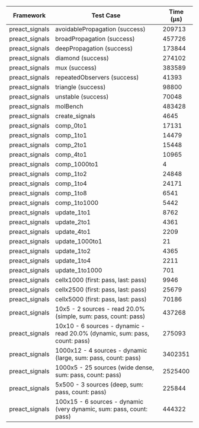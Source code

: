 | Framework | Test Case | Time (μs) |
| --- | --- | --- |
| preact_signals | avoidablePropagation (success) | 209713 |
| preact_signals | broadPropagation (success) | 457726 |
| preact_signals | deepPropagation (success) | 173844 |
| preact_signals | diamond (success) | 274102 |
| preact_signals | mux (success) | 383589 |
| preact_signals | repeatedObservers (success) | 41393 |
| preact_signals | triangle (success) | 98800 |
| preact_signals | unstable (success) | 70048 |
| preact_signals | molBench | 483428 |
| preact_signals | create_signals | 4645 |
| preact_signals | comp_0to1 | 17131 |
| preact_signals | comp_1to1 | 14479 |
| preact_signals | comp_2to1 | 15448 |
| preact_signals | comp_4to1 | 10965 |
| preact_signals | comp_1000to1 | 4 |
| preact_signals | comp_1to2 | 24848 |
| preact_signals | comp_1to4 | 24171 |
| preact_signals | comp_1to8 | 6541 |
| preact_signals | comp_1to1000 | 5442 |
| preact_signals | update_1to1 | 8762 |
| preact_signals | update_2to1 | 4361 |
| preact_signals | update_4to1 | 2209 |
| preact_signals | update_1000to1 | 21 |
| preact_signals | update_1to2 | 4365 |
| preact_signals | update_1to4 | 2211 |
| preact_signals | update_1to1000 | 701 |
| preact_signals | cellx1000 (first: pass, last: pass) | 9946 |
| preact_signals | cellx2500 (first: pass, last: pass) | 25679 |
| preact_signals | cellx5000 (first: pass, last: pass) | 70186 |
| preact_signals | 10x5 - 2 sources - read 20.0% (simple, sum: pass, count: pass) | 437268 |
| preact_signals | 10x10 - 6 sources - dynamic - read 20.0% (dynamic, sum: pass, count: pass) | 275093 |
| preact_signals | 1000x12 - 4 sources - dynamic (large, sum: pass, count: pass) | 3402351 |
| preact_signals | 1000x5 - 25 sources (wide dense, sum: pass, count: pass) | 2525400 |
| preact_signals | 5x500 - 3 sources (deep, sum: pass, count: pass) | 225844 |
| preact_signals | 100x15 - 6 sources - dynamic (very dynamic, sum: pass, count: pass) | 444322 |
